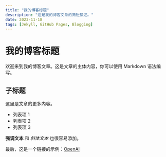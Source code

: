 ```yaml
---
title: "我的博客标题"
description: "这是我的博客文章的简短描述。"
date: 2023-11-18
tags: [Jekyll, GitHub Pages, Blogging]
---
```


# 我的博客标题

欢迎来到我的博客文章。这是文章的主体内容，你可以使用 Markdown 语法编写。

## 子标题

这里是文章的更多内容。

- 列表项 1
- 列表项 2
- 列表项 3

**强调文本** 和 *斜体文本* 也很容易添加。

最后，这是一个链接的示例：[OpenAI](https://www.openai.com)

